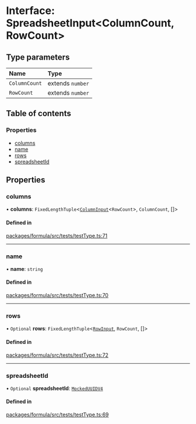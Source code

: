# Interface: SpreadsheetInput<ColumnCount, RowCount\>

## Type parameters

| Name | Type |
| :------ | :------ |
| `ColumnCount` | extends `number` |
| `RowCount` | extends `number` |

## Table of contents

### Properties

- [columns](SpreadsheetInput.md#columns)
- [name](SpreadsheetInput.md#name)
- [rows](SpreadsheetInput.md#rows)
- [spreadsheetId](SpreadsheetInput.md#spreadsheetid)

## Properties

### <a id="columns" name="columns"></a> columns

• **columns**: `FixedLengthTuple`<[`ColumnInput`](ColumnInput.md)<`RowCount`\>, `ColumnCount`, []\>

#### Defined in

[packages/formula/src/tests/testType.ts:71](https://github.com/mashcard/mashcard/blob/main/packages/formula/src/tests/testType.ts#L71)

___

### <a id="name" name="name"></a> name

• **name**: `string`

#### Defined in

[packages/formula/src/tests/testType.ts:70](https://github.com/mashcard/mashcard/blob/main/packages/formula/src/tests/testType.ts#L70)

___

### <a id="rows" name="rows"></a> rows

• `Optional` **rows**: `FixedLengthTuple`<[`RowInput`](RowInput.md), `RowCount`, []\>

#### Defined in

[packages/formula/src/tests/testType.ts:72](https://github.com/mashcard/mashcard/blob/main/packages/formula/src/tests/testType.ts#L72)

___

### <a id="spreadsheetid" name="spreadsheetid"></a> spreadsheetId

• `Optional` **spreadsheetId**: [`MockedUUIDV4`](../README.md#mockeduuidv4)

#### Defined in

[packages/formula/src/tests/testType.ts:69](https://github.com/mashcard/mashcard/blob/main/packages/formula/src/tests/testType.ts#L69)
